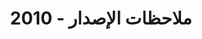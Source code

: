 ﻿---
title: ملاحظات الإصدار - 2010
type: docs
weight: 60
url: /ar/sharepoint/release-notes-2010/
---
